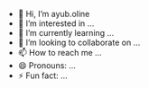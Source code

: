 - 👋 Hi, I’m ayub.oline
- 👀 I’m interested in ...
- 🌱 I’m currently learning ...
- 💞️ I’m looking to collaborate on ...
- 📫 How to reach me ...
- 😄 Pronouns: ...
- ⚡ Fun fact: ...

<!---
ayubusmail/ayubusmail is a ✨ special ✨ repository because its `README.md` (this file) appears on your GitHub profile.
You can click the Preview link to take a look at your changes.
--->
